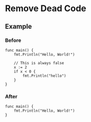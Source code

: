 # Remove Dead Code

## Example

### Before

```
func main() {
    fmt.Println("Hello, World!")

    // This is always false
    x := 2
    if x < 0 {
        fmt.Println("hello")
    }
}
```

### After

```
func main() {
    fmt.Println("Hello, World!")
}
```